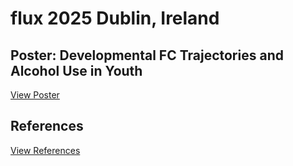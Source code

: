 # flux 2025 Dublin, Ireland

## Poster: Developmental FC Trajectories and Alcohol Use in Youth
[View Poster](Petrie_flux_2025.pdf)

## References
[View References](Petrie_flux_citations.pdf)
